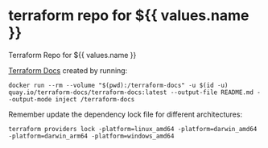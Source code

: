 # terraform repo for ${{ values.name }}
Terraform Repo for ${{ values.name }}

[Terraform Docs](https://terraform-docs.io/) created by running:

```Shell
docker run --rm --volume "$(pwd):/terraform-docs" -u $(id -u) quay.io/terraform-docs/terraform-docs:latest --output-file README.md --output-mode inject /terraform-docs
```

Remember update the dependency lock file for different architectures:

```Shell
terraform providers lock -platform=linux_amd64 -platform=darwin_amd64 -platform=darwin_arm64 -platform=windows_amd64
```
